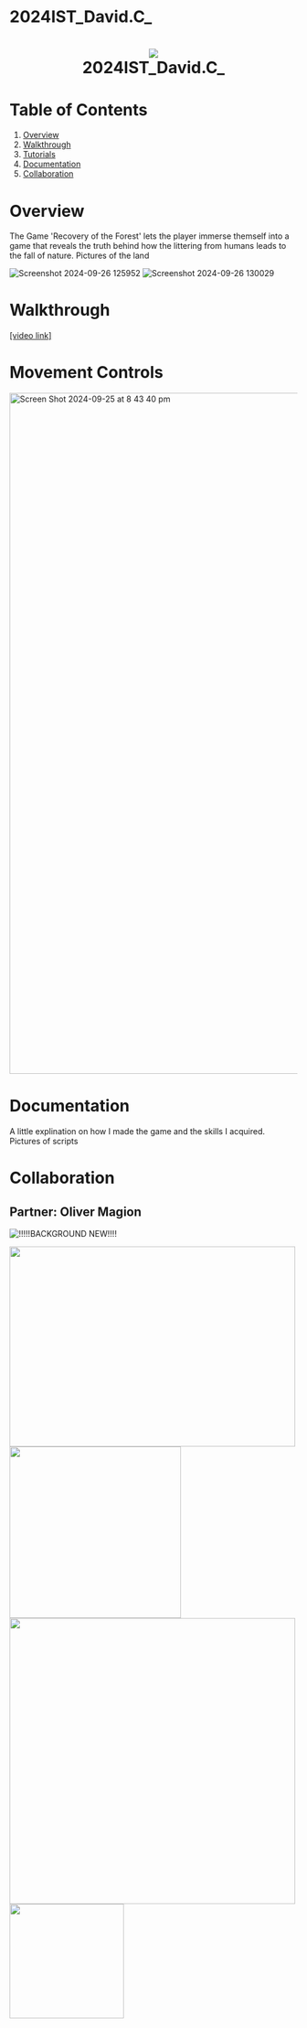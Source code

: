 # 2024IST_David.C_
<h1 align="center">
 <img src="https://user-images.githubusercontent.com/45159366/97361059-45151700-185c-11eb-9d12-dae51c79eb8a.png">
  <br />
 2024IST_David.C_
</h1>

# Table of Contents

1. [Overview](https://github.com/TempeHS/2024IST_David.C_?tab=readme-ov-file#overview)
2. [Walkthrough](https://github.com/TempeHS/2024IST_David.C_?tab=readme-ov-file#walkthrough)
3. [Tutorials](https://github.com/TempeHS/2024IST_David.C_?tab=readme-ov-file#tutorials)
4. [Documentation](https://github.com/TempeHS/2024IST_David.C_?tab=readme-ov-file#documentation)
5. [Collaboration](https://github.com/TempeHS/2024IST_David.C_?tab=readme-ov-file#collaboration)

# Overview

The Game 'Recovery of the Forest' lets the player immerse themself into a game that reveals the truth behind how the littering from humans leads to the fall of nature.
Pictures of the land

![Screenshot 2024-09-26 125952](https://github.com/user-attachments/assets/7096863e-d400-4416-b6d4-f89580beb034)
![Screenshot 2024-09-26 130029](https://github.com/user-attachments/assets/90c5a7d5-39d0-4631-8bd9-739e6647644f)

# Walkthrough

[[video link]](https://www.canva.com/design/DAGRvhSCOO4/cSc7mHngKRi0czWL-FgTWA/edit?utm_content=DAGRvhSCOO4&utm_campaign=designshare&utm_medium=link2&utm_source=sharebutton)


# Movement Controls
<img width="1191" alt="Screen Shot 2024-09-25 at 8 43 40 pm" src="https://github.com/user-attachments/assets/d0b01a82-5e27-42ad-8041-90d2c16cb592">

# Documentation

A little explination on how I made the game and the skills I acquired.
Pictures of scripts

# Collaboration 
## Partner: Oliver Magion


![!!!!!BACKGROUND NEW!!!!](https://github.com/user-attachments/assets/3ae80f33-5944-4794-8f9d-cf4ff5aa1ee7)


<img src="https://github.com/user-attachments/assets/38cb0413-e1a8-46af-931e-aa5400ec9330" width="500" height="350" />

<img src="https://github.com/user-attachments/assets/3ad66e7b-f333-403c-afd3-5e13b7fdc455" width="300" height="300" />



<img src="https://github.com/user-attachments/assets/6edfee03-dae1-472e-95a1-0748e7362298" width="500" height="500" />



<img src="https://github.com/user-attachments/assets/2f7bff16-fc68-40f6-93d1-cc5055069be7" width="200" height="200" />




